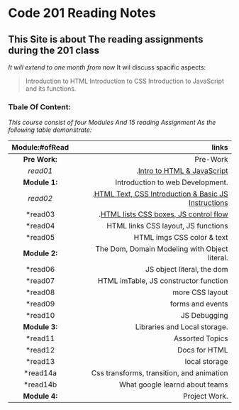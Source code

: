 # Code 201 Reading Notes
## This Site is about The reading assignments during the 201 class
*It will extend to one month from now*
It wil discuss spacific aspects:
> Introduction to HTML
> Introduction to CSS
> Introduction to JavaScript and its functions.

### Tbale Of Content:

*This course consist of four Modules And 15 reading Assignment As the following table demonstrate:*



|Module:#ofRead |  links  |
|:-----------------: |-------------:
|**Pre Work:** |Pre-Work
  |*read01*|.[Intro to HTML & JavaScript](https://mrabdsaif.github.io/reading-notes-201/read01)
|**Module 1:** |Introduction to web Development.
  |*read02*| .[HTML Text, CSS Introduction & Basic JS Instructions](https://mrabdsaif.github.io/reading-notes-201/read02)
  |*read03| .[HTML lists CSS boxes, JS control flow](https://mrabdsaif.github.io/reading-notes-201/read03) 
  |*read04|HTML links CSS layout, JS functions
  |*read05|HTML imgs CSS color & text
|**Module 2:** |The Dom, Domain Modeling with Object literal.
 |*read06|JS object literal, the dom
 |*read07|HTML imTable, JS constructor function
 |*read08|more CSS layout
 |*read09|forms and events
 |*read10|JS Debugging
|**Module 3:** |Libraries and Local storage.
 |*read11|Assorted Topics
 |*read12|Docs for HTML
 |*read13|local storage
 |*read14a|Css transforms, transition, and animation
 |*read14b|What google learnd about teams
|**Module 4:**| Project Work.



